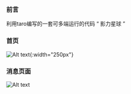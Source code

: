 ### 前言
利用taro编写的一套可多端运行的代码  “ 影力星球 ”


### 首页
![Alt text](https://raw.githubusercontent.com/wushuxuan/taro_movies/master/img/example/index.jpg){:width="250px"}


### 消息页面
![Alt text]('http://diuber-guanche.oss-cn-shanghai.aliyuncs.com/IMG153067754433518079')





